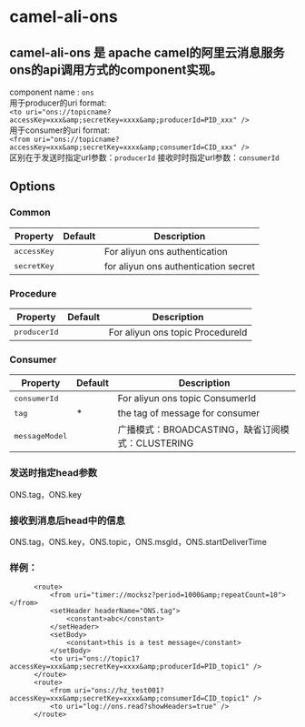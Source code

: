 camel-ali-ons
==========
camel-ali-ons 是 apache camel的阿里云消息服务ons的api调用方式的component实现。
------
component name :  `ons`  
用于producer的uri format:   
`<to uri="ons://topicname?accessKey=xxx&amp;secretKey=xxxx&amp;producerId=PID_xxx" />`   
用于consumer的uri format:    
`<from uri="ons://topicname?accessKey=xxx&amp;secretKey=xxxx&amp;consumerId=CID_xxx" />`  
区别在于发送时指定url参数：`producerId`  接收时时指定url参数：`consumerId`  

## Options
### Common
<table>
<thead><tr><th>Property</th><th>Default</th><th>Description</th></tr></thead>
<tbody>
<tr><td> <tt>accessKey</tt> </td><td></td><td> For aliyun ons authentication</td></tr>
<tr>
    <td> <tt>secretKey</tt> </td>
    <td></td>
    <td>for  aliyun ons authentication secret </td>
</tr>
</tbody></table>

### Procedure
<table>
<thead><tr><th>Property</th><th>Default</th><th>Description</th></tr></thead>
<tbody>
<tr><td> <tt>producerId</tt> </td><td></td><td> For aliyun ons topic ProcedureId</td></tr>
</tbody></table>

### Consumer
<table>
<thead><tr><th>Property</th><th>Default</th><th>Description</th></tr></thead>
<tbody>
<tr><td> <tt>consumerId</tt> </td><td></td><td> For aliyun ons topic ConsumerId</td></tr>
<tr><td> <tt>tag</tt> </td><td>*</td><td> the tag of message for consumer</td></tr>
<tr><td> <tt>messageModel</tt> </td><td></td><td>广播模式：BROADCASTING，缺省订阅模式：CLUSTERING</td></tr>
</tbody></table>


### 发送时指定head参数  
ONS.tag，ONS.key  

### 接收到消息后head中的信息
ONS.tag，ONS.key，ONS.topic，ONS.msgId，ONS.startDeliverTime  

### 样例：  
```
      <route>
          <from uri="timer://mocksz?period=1000&amp;repeatCount=10"></from>
          <setHeader headerName="ONS.tag">
              <constant>abc</constant>
          </setHeader>
          <setBody>
              <constant>this is a test message</constant>
          </setBody>
          <to uri="ons://topic1?accessKey=xxx&amp;secretKey=xxxx&amp;producerId=PID_topic1" />
      </route>
      <route>
          <from uri="ons://hz_test001?accessKey=xxx&amp;secretKey=xxxx&amp;consumerId=CID_topic1" />
          <to uri="log://ons.read?showHeaders=true" />
      </route>

```
